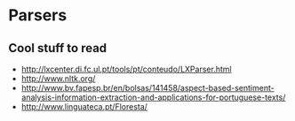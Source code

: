 # Parsers

## Cool stuff to read

* http://lxcenter.di.fc.ul.pt/tools/pt/conteudo/LXParser.html
* http://www.nltk.org/
* http://www.bv.fapesp.br/en/bolsas/141458/aspect-based-sentiment-analysis-information-extraction-and-applications-for-portuguese-texts/
* http://www.linguateca.pt/Floresta/
